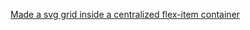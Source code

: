 [Made a svg grid inside a centralized flex-item container](https://codepen.io/marcosmanto/pen/oJqygV?editors=1100)